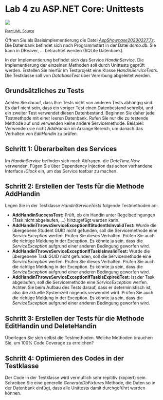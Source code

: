 # Lab 4 zu ASP.NET Core: Unittests

![](https://www.plantuml.com/plantuml/svg/jP7FIiGm4CRlVOhGexABNdlG1QjuK15Q7s1C1ZkQFoMPmehuxgOXgTZjrLvc-WtppMycXy3WUJAw6aYXG3Fofp38WrEXGiiKVti48xug4RzpyGG6HICwzcJVijR9mJajDOJmM_gkId_7auhfOd57Fh3Ty7c0RVtM0EcLSo6J0_h_S8RmiTXsq-ixIbutzyJwn34TgqaXAmMoALcPVHp90vEpBV3iCuUU3ERw8noV7LcURnh3TQHBLFN5VdzMYztkIjINTPgqMIZJoahtO1NPijJoAat9ifwicXIoSkCH6DKfOOj1UXhd5TPdQ9sSJ3HzyN_EcnbMf0LWkvf83cZLPFGF)

<small>[PlantUML Source](https://www.plantuml.com/plantuml/uml/jP7FIiGm4CRlVOhGexABNdlG1QjuK15Q7s1C1ZkQFoMPmehuxgOXgTZjrLvc-WtppMycXy3WUJAw6aYXG3Fofp38WrEXGiiKVti48xug4RzpyGG6HICwzcJVijR9mJajDOJmM_gkId_7auhfOd57Fh3Ty7c0RVtM0EcLSo6J0_h_S8RmiTXsq-ixIbutzyJwn34TgqaXAmMoALcPVHp90vEpBV3iCuUU3ERw8noV7LcURnh3TQHBLFN5VdzMYztkIjINTPgqMIZJoahtO1NPijJoAat9ifwicXIoSkCH6DKfOOj1UXhd5TPdQ9sSJ3HzyN_EcnbMf0LWkvf83cZLPFGF)</small>

Öffnen Sie als Basisimplementierung die Datei *[AspShowcase20230327.7z](AspShowcase20230327.7z)*.
Die Datenbank befindet sich nach Programmstart in der Datei *demo.db*.
Sie kann in DBeaver, ... betrachtet werden (SQLite Datenbank).

In der Implementierung befindet sich das Service *HandinService*.
Die Implementierung der einzelnen Methoden soll durch Unittests geprüft werden.
Erstellen Sie hierfür im Testprojekt eine Klasse *HandinServiceTests*.
Die Testklasse soll von *DatabaseTest* über Vererbung abgeleitet werden.

## Grundsätzliches zu Tests

Achten Sie darauf, dass Ihre Tests nicht von anderen Tests abhängig sind.
Es darf nicht sein, dass ein voriger Test einen Datenbestand schreibt, und ein zweiter Test verwendet diesen Datenbestand.
Beginnen Sie daher jede Testmethode mit einer leeren Datenbank.
Rufen Sie nur die zu testende Methode auf und verwenden keine andere Servicemethode.
Beispiel: Verwenden sie nicht *AddHandin* im Arrange Bereich, um danach das Verhalten von *EditHandin* zu prüfen.

## Schritt 1: Überarbeiten des Services

Im *HandinService* befinden sich noch Abfragen, die *DateTime.Now* verwenden.
Fügen Sie über Dependency Injection das schon vorhandene Interface *IClock* ein, um das Service testbar zu machen.

## Schritt 2: Erstellen der Tests für die Methode AddHandin

Legen Sie in der Testklasse *HandinServiceTests* folgende Testmethoden an:

- **AddHandinSuccessTest:** Prüft, ob ein Handin unter Regelbedingungen (Task nicht abgelaufen, ...) hinzugefügt werden kann.
- **AddHandinThrowsServiceExceptionIfStudentIsInvalidTest:** Wurde die übergebene Student GUID nicht gefunden, soll die Servicemethode eine *ServiceException* werfen. Prüfen Sie dieses Verhalten. Prüfen Sie auch die richtige Meldung in der Exception. Es könnte ja sein, dass die *ServiceException* aufgrund einer anderen Bedingung geworfen wird.
- **AddHandinThrowsServiceExceptionIfTaskIsInvalidTest:** Wurde die übergebene Task GUID nicht gefunden, soll die Servicemethode eine *ServiceException* werfen. Prüfen Sie dieses Verhalten. Prüfen Sie auch die richtige Meldung in der Exception. Es könnte ja sein, dass die *ServiceException* aufgrund einer anderen Bedingung geworfen wird.
- **AddHandinThrowsServiceExceptionIfTaskIsExpiredTest:** Ist der Task abgelaufen, soll die Servicemethode eine *ServiceException* werfen. Achten Sie beim Aufbau des Tests darauf, dass er deterministisch ist, also die aktuelle Systemzeit nirgends verwendet wird. Prüfen Sie auch die richtige Meldung in der Exception. Es könnte ja sein, dass die *ServiceException* aufgrund einer anderen Bedingung geworfen wird.

## Schritt 3: Erstellen der Tests für die Methode EditHandin und DeleteHandin

Überlegen Sie sich selbst die Testmethoden.
Welche Methoden brauchen Sie, um 100% Code Coverage zu erreichen?

## Schritt 4: Optimieren des Codes in der Testklasse

Der Code in der Testklasse wird vermutlich sehr repititiv (kopiert) sein.
Schreiben Sie eine generelle *GenerateDbFixtures* Methode, die Daten so in der Datenbank einfügt, dass alle Unittests damit durchgeführt werden können.
